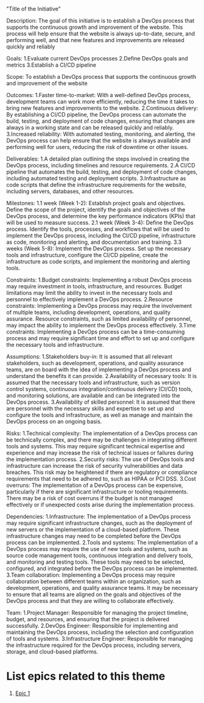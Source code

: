 "Title of the Initiative"

Description: The goal of this initiative is to establish a DevOps process that supports the continuous growth and improvement
of the website. This process will help ensure that the website is always up-to-date, secure, and performing well, and that 
new features and improvements are released quickly and reliably

Goals: 
1.Evaluate current DevOps processes 
2.Define DevOps goals and metrics
3.Establish a CI/CD pipeline


Scope: To establish a DevOps process that supports the continuous growth and improvement of the website
 

Outcomes: 
1.Faster time-to-market: With a well-defined DevOps process, development teams can work more efficiently, 
reducing the time it takes to bring new features and improvements to the website.
2.Continuous delivery: By establishing a CI/CD pipeline, the DevOps process can automate the build,
testing, and deployment of code changes, ensuring that changes are always in a working state and can be released quickly
and reliably.
3.Increased reliability: With automated testing, monitoring, and alerting, the DevOps process can help ensure that the 
website is always available and performing well for users, reducing the risk of downtime or other issues.



Deliverables: 
1.A detailed plan outlining the steps involved in creating the DevOps process, including timelines and resource requirements.
2.A CI/CD pipeline that automates the build, testing, and deployment of code changes, including automated testing and 
deployment scripts.
3.Infrastructure as code scripts that define the infrastructure requirements for the website, including servers, databases,
and other resources.


Milestones:
1.1 week (Week 1-2): Establish project goals and objectives. Define the scope of the project, identify the goals and
objectives of the DevOps process, and determine the key performance indicators (KPIs) that will be used to measure success.
2.1 week (Week 3-4): Define the DevOps process. Identify the tools, processes, and workflows that will be used to implement 
the DevOps process, including the CI/CD pipeline, infrastructure as code, monitoring and alerting, and documentation and training.
3.3 weeks (Week 5-8): Implement the DevOps process. Set up the necessary tools and infrastructure, configure the CI/CD pipeline,
create the infrastructure as code scripts, and implement the monitoring and alerting tools.



Constraints: 
1.Budget constraints: Implementing a robust DevOps process may require investment in tools, infrastructure, and resources.
Budget limitations may limit the ability to invest in the necessary tools and personnel to effectively implement a DevOps process.
2.Resource constraints: Implementing a DevOps process may require the involvement of multiple teams, including development, 
operations, and quality assurance. Resource constraints, such as limited availability of personnel, may impact the ability 
to implement the DevOps process effectively.
3.Time constraints: Implementing a DevOps process can be a time-consuming process and may require significant time and
effort to set up and configure the necessary tools and infrastructure.


Assumptions: 
1.Stakeholders buy-in: It is assumed that all relevant stakeholders, such as development, operations, and 
quality assurance teams, are on board with the idea of implementing a DevOps process and understand the benefits it can provide.
2.Availability of necessary tools: It is assumed that the necessary tools and infrastructure, 
such as version control systems, continuous integration/continuous delivery (CI/CD) tools, and monitoring solutions, 
are available and can be integrated into the DevOps process.
3.Availability of skilled personnel: It is assumed that there are personnel with the necessary skills and expertise 
to set up and configure the tools and infrastructure, as well as manage and maintain the DevOps process on an ongoing basis.



Risks:
1.Technical complexity: The implementation of a DevOps process can be technically complex, and 
there may be challenges in integrating different tools and systems. This may require significant technical expertise and
experience and may increase the risk of technical issues or failures during the implementation process.
2.Security risks: The use of DevOps tools and infrastructure can increase the risk of security vulnerabilities and 
data breaches. This risk may be heightened if there are regulatory or compliance requirements that need to be adhered to,
such as HIPAA or PCI DSS.
3.Cost overruns: The implementation of a DevOps process can be expensive, particularly if there are significant infrastructure 
or tooling requirements. There may be a risk of cost overruns if the budget is not managed effectively or if
unexpected costs arise during the implementation process.



Dependencies:
1.Infrastructure: The implementation of a DevOps process may require significant infrastructure changes, 
such as the deployment of new servers or the implementation of a cloud-based platform. These infrastructure changes 
may need to be completed before the DevOps process can be implemented.
2.Tools and systems: The implementation of a DevOps process may require the use of new tools and systems, 
such as source code management tools, continuous integration and delivery tools, and monitoring and testing tools.
These tools may need to be selected, configured, and integrated before the DevOps process can be implemented.
3.Team collaboration: Implementing a DevOps process may require collaboration between different teams within 
an organization, such as development, operations, and quality assurance teams. It may be necessary to ensure that all teams
are aligned on the goals and objectives of the DevOps process and that they are willing to collaborate effectively.


Team:
1.Project Manager: Responsible for managing the project timeline, budget, and resources, and
ensuring that the project is delivered successfully.
2.DevOps Engineer: Responsible for implementing and maintaining the DevOps process,
including the selection and configuration of tools and systems.
3.Infrastructure Engineer: Responsible for managing the infrastructure required for the DevOps process,
including servers, storage, and cloud-based platforms.


# List epics related to this theme
1. [Epic 1](documentation/templates/theme/initiatives/epics/epic_template.md)